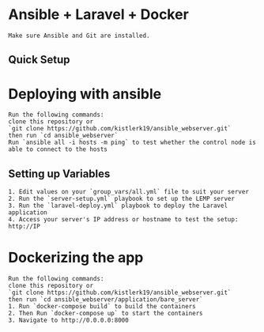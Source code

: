 # Ansible + Laravel + Docker
    Make sure Ansible and Git are installed.

## Quick Setup
# Deploying with ansible
    Run the following commands:
    clone this repository or
    `git clone https://github.com/kistlerk19/ansible_webserver.git`
    then run `cd ansible_webserver`
    Run `ansible all -i hosts -m ping` to test whether the control node is able to connect to the hosts

## Setting up Variables
    1. Edit values on your `group_vars/all.yml` file to suit your server
    2. Run the `server-setup.yml` playbook to set up the LEMP server
    3. Run the `laravel-deploy.yml` playbook to deploy the Laravel application
    4. Access your server's IP address or hostname to test the setup: http://IP


# Dockerizing the app
    Run the following commands:
    clone this repository or
    `git clone https://github.com/kistlerk19/ansible_webserver.git`
    then run `cd ansible_webserver/application/bare_server`
    1. Run `docker-compose build` to build the containers
    2. Then Run `docker-compose up` to start the containers
    3. Navigate to http://0.0.0.0:8000
